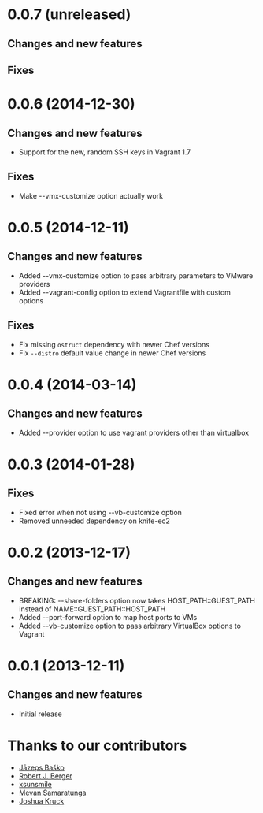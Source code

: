 # 0.0.7 (unreleased)

## Changes and new features


## Fixes



# 0.0.6 (2014-12-30)

## Changes and new features

* Support for the new, random SSH keys in Vagrant 1.7


## Fixes

* Make --vmx-customize option actually work


# 0.0.5 (2014-12-11)

## Changes and new features

* Added --vmx-customize option to pass arbitrary parameters to VMware providers
* Added --vagrant-config option to extend Vagrantfile with custom options


## Fixes

* Fix missing `ostruct` dependency with newer Chef versions
* Fix `--distro` default value change in newer Chef versions


# 0.0.4 (2014-03-14)

## Changes and new features

* Added --provider option to use vagrant providers other than virtualbox


# 0.0.3 (2014-01-28)

## Fixes

* Fixed error when not using --vb-customize option
* Removed unneeded dependency on knife-ec2


# 0.0.2 (2013-12-17)

## Changes and new features

* BREAKING: --share-folders option now takes HOST_PATH::GUEST_PATH instead of NAME::GUEST_PATH::HOST_PATH
* Added --port-forward option to map host ports to VMs
* Added --vb-customize option to pass arbitrary VirtualBox options to Vagrant


# 0.0.1 (2013-12-11)

## Changes and new features

* Initial release


# Thanks to our contributors

* [Jāzeps Baško](https://github.com/jbasko)
* [Robert J. Berger](https://github.com/rberger)
* [xsunsmile](https://github.com/xsunsmile)
* [Mevan Samaratunga](https://github.com/mevansam)
* [Joshua Kruck](https://github.com/krujos)
